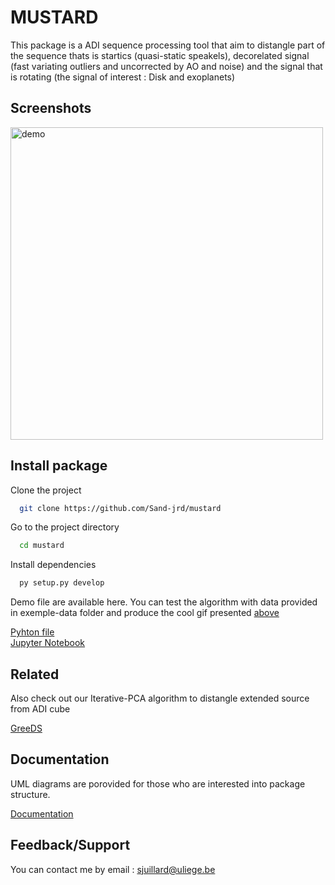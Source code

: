 # MUSTARD

This package is a ADI sequence processing tool that aim to distangle part of the sequence thats is startics (quasi-static speakels), decorelated signal (fast variating outliers and uncorrected by AO and noise) and the signal that is rotating (the signal of interest : Disk and exoplanets)

## Screenshots

<img src="./example-data/demo.gif" alt="demo" width="500" text-align="center"/>

## Install package

Clone the project

```bash
  git clone https://github.com/Sand-jrd/mustard
```

Go to the project directory

```bash
  cd mustard
```

Install dependencies

```bash
  py setup.py develop
```

Demo file are available here.
You can test the algorithm with data provided in exemple-data folder and produce the cool gif presented [above](#Screenshots) 

[Pyhton file](demo.py)  
[Jupyter Notebook](demo.ipynb)


## Related

Also check out our Iterative-PCA algorithm to distangle extended source from ADI cube

[GreeDS](https://github.com/Sand-jrd/GreeDS)


## Documentation

UML diagrams are porovided for those who are interested into package structure.

[Documentation](doc/UMLdocs.png)


## Feedback/Support

You can contact me by email : sjuillard@uliege.be

